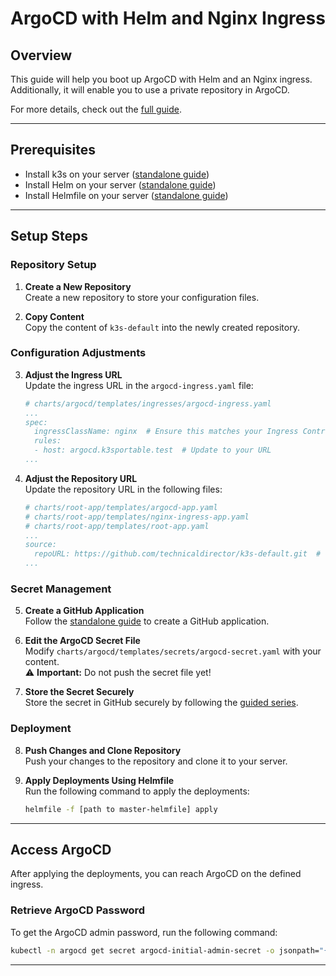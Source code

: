 # ArgoCD with Helm and Nginx Ingress

## Overview

This guide will help you boot up ArgoCD with Helm and an Nginx ingress. Additionally, it will enable you to use a private repository in ArgoCD.

For more details, check out the [full guide](url).

---

## Prerequisites

- Install k3s on your server ([standalone guide](url))
- Install Helm on your server ([standalone guide](url))
- Install Helmfile on your server ([standalone guide](url))

---

## Setup Steps

### Repository Setup

1. **Create a New Repository**  
   Create a new repository to store your configuration files.

2. **Copy Content**  
   Copy the content of `k3s-default` into the newly created repository.

### Configuration Adjustments

3. **Adjust the Ingress URL**  
   Update the ingress URL in the `argocd-ingress.yaml` file:
   ```yaml
   # charts/argocd/templates/ingresses/argocd-ingress.yaml
   ...
   spec:
     ingressClassName: nginx  # Ensure this matches your Ingress Controller
     rules:
     - host: argocd.k3sportable.test  # Update to your URL
   ...
   ```

4. **Adjust the Repository URL**  
   Update the repository URL in the following files:
   ```yaml
   # charts/root-app/templates/argocd-app.yaml
   # charts/root-app/templates/nginx-ingress-app.yaml
   # charts/root-app/templates/root-app.yaml
   ...
   source:
     repoURL: https://github.com/technicaldirector/k3s-default.git  # Update to your repository URL
   ...
   ```

### Secret Management

5. **Create a GitHub Application**  
   Follow the [standalone guide](url) to create a GitHub application.

6. **Edit the ArgoCD Secret File**  
   Modify `charts/argocd/templates/secrets/argocd-secret.yaml` with your content.\
   ⚠️ **Important:** Do not push the secret file yet!

7. **Store the Secret Securely**  
   Store the secret in GitHub securely by following the [guided series](url).

### Deployment

8. **Push Changes and Clone Repository**  
   Push your changes to the repository and clone it to your server.

9. **Apply Deployments Using Helmfile**  
   Run the following command to apply the deployments:
   ```sh
   helmfile -f [path to master-helmfile] apply
   ```

---

## Access ArgoCD

After applying the deployments, you can reach ArgoCD on the defined ingress.

### Retrieve ArgoCD Password

To get the ArgoCD admin password, run the following command:
```sh
kubectl -n argocd get secret argocd-initial-admin-secret -o jsonpath="{.data.password}" | base64 --decode
```

---
